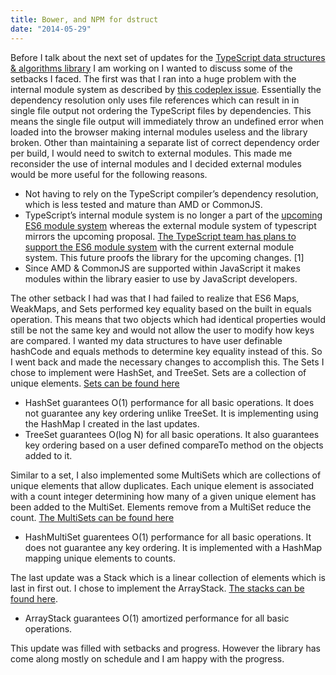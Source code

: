 ```yaml
---
title: Bower, and NPM for dstruct
date: "2014-05-29"
---
```


Before I talk about the next set of updates for the [TypeScript data structures & algorithms library](https://github.com/codystebbins/dstruct) I am working on I wanted to discuss some of the setbacks I faced. The first was that I ran into a huge problem with the internal module system as described by [this codeplex issue](https://typescript.codeplex.com/workitem/913). Essentially the dependency resolution only uses file references which can result in in single file output not ordering the TypeScript files by dependencies. This means the single file output will immediately throw an undefined error when loaded into the browser making internal modules useless and the library broken. Other than maintaining a separate list of correct dependency order per build, I would need to switch to external modules. This made me reconsider the use of internal modules and I decided external modules would be more useful for the following reasons.

- Not having to rely on the TypeScript compiler’s dependency resolution, which is less tested and mature than AMD or CommonJS.
- TypeScript’s internal module system is no longer a part of the [upcoming ES6 module system](http://wiki.ecmascript.org/doku.php?id=harmony:modules) whereas the external module system of typescript mirrors the upcoming proposal. [The TypeScript team has plans to support the ES6 module system](https://typescript.codeplex.com/discussions/446695) with the current external module system. This future proofs the library for the upcoming changes. [1]
- Since AMD & CommonJS are supported within JavaScript it makes modules within the library easier to use by JavaScript developers.

The other setback I had was that I had failed to realize that ES6 Maps, WeakMaps, and Sets performed key equality based on the built in equals operation. This means that two objects which had identical properties would still be not the same key and would not allow the user to modify how keys are compared. I wanted my data structures to have user definable hashCode and equals methods to determine key equality instead of this. So I went back and made the necessary changes to accomplish this.
The Sets I chose to implement were HashSet, and TreeSet. Sets are a collection of unique elements. [Sets can be found here](https://github.com/codystebbins/dstruct/tree/master/lib/structures/sets)

- HashSet guarantees O(1) performance for all basic operations. It does not guarantee any key ordering unlike TreeSet. It is implementing using the HashMap I created in the last updates.
- TreeSet guarantees O(log N) for all basic operations. It also guarantees key ordering based on a user defined compareTo method on the objects added to it.

Similar to a set, I also implemented some MultiSets which are collections of unique elements that allow duplicates. Each unique element is associated with a count integer determining how many of a given unique element has been added to the MultiSet. Elements remove from a MultiSet reduce the count. [The MultiSets can be found here](https://github.com/codystebbins/dstruct/tree/master/lib/structures/multiSets)

- HashMultiSet guarentees O(1) performance for all basic operations. It does not guarantee any key ordering. It is implemented with a HashMap mapping unique elements to counts.

The last update was a Stack which is a linear collection of elements which is last in first out. I chose to implement the ArrayStack. [The stacks can be found here](https://github.com/codystebbins/dstruct/tree/master/lib/structures/stacks).

- ArrayStack guarantees O(1) amortized performance for all basic operations.

This update was filled with setbacks and progress. However the library has come along mostly on schedule and I am happy with the progress.
